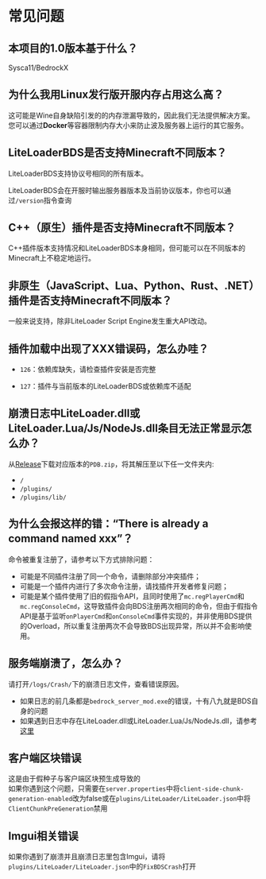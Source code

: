 # 常见问题

## 本项目的1.0版本基于什么？

Sysca11/BedrockX

## 为什么我用Linux发行版开服内存占用这么高？

这可能是Wine自身缺陷引发的的内存泄漏导致的，因此我们无法提供解决方案。您可以通过**Docker**等容器限制内存大小来防止波及服务器上运行的其它服务。

## LiteLoaderBDS是否支持Minecraft不同版本？

LiteLoaderBDS支持协议号相同的所有版本。

LiteLoaderBDS会在开服时输出服务器版本及当前协议版本，你也可以通过`/version`指令查询

## C++（原生）插件是否支持Minecraft不同版本？

C++插件版本支持情况和LiteLoaderBDS本身相同，但可能可以在不同版本的Minecraft上不稳定地运行。

## 非原生（JavaScript、Lua、Python、Rust、.NET）插件是否支持Minecraft不同版本？

一般来说支持，除非LiteLoader Script Engine发生重大API改动。

## 插件加载中出现了XXX错误码，怎么办哇？

- `126`：依赖库缺失，请检查插件安装是否完整

- `127`：插件与当前版本的LiteLoaderBDS或依赖库不适配

## 崩溃日志中LiteLoader.dll或LiteLoader.Lua/Js/NodeJs.dll条目无法正常显示怎么办？

从[Release](https://github.com/LiteLDev/LiteLoaderBDS/releases)下载对应版本的`PDB.zip`，将其解压至以下任一文件夹内:
- `/`
- `/plugins/`
- `/plugins/lib/`

## 为什么会报这样的错：“There is already a command named xxx”？

命令被重复注册了，请参考以下方式排除问题：

* 可能是不同插件注册了同一个命令，请删除部分冲突插件；
* 可能是一个插件内进行了多次命令注册，请找插件开发者修复问题；
* 可能是某个插件使用了旧的假指令API，且同时使用了`mc.regPlayerCmd`和`mc.regConsoleCmd`，这导致插件会向BDS注册两次相同的命令，但由于假指令API是基于监听`onPlayerCmd`和`onConsoleCmd`事件实现的，并非使用BDS提供的Overload，所以重复注册两次不会导致BDS出现异常，所以并不会影响使用。

## 服务端崩溃了，怎么办？

请打开`/logs/Crash/`下的崩溃日志文件，查看错误原因。

* 如果日志的前几条都是`bedrock_server_mod.exe`的错误，十有八九就是BDS自身的问题
* 如果遇到日志中存在LiteLoader.dll或LiteLoader.Lua/Js/NodeJs.dll，请参考[这里](#崩溃日志中liteloaderdll或liteloaderluajsnodejsdll条目无法正常显示怎么办？)

## 客户端区块错误

这是由于假种子与客户端区块预生成导致的  
如果你遇到这个问题，只需要在`server.properties`中将`client-side-chunk-generation-enabled`改为false或在`plugins/LiteLoader/LiteLoader.json`中将`ClientChunkPreGeneration`禁用

## Imgui相关错误

如果你遇到了崩溃并且崩溃日志里包含Imgui，请将`plugins/LiteLoader/LiteLoader.json`中的`FixBDSCrash`打开